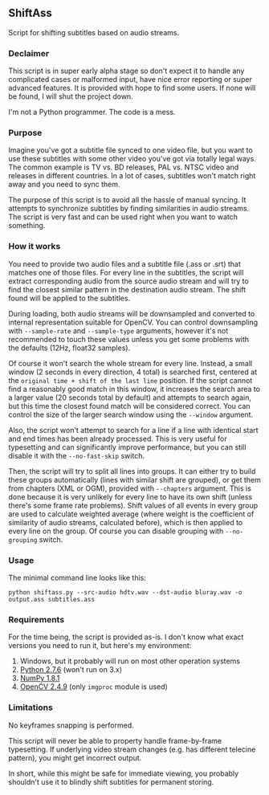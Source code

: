 ## ShiftAss ##
Script for shifting subtitles based on audio streams.

### Declaimer ###
This script is in super early alpha stage so don't expect it to handle any complicated cases or malformed input, have nice error reporting or super advanced features. It is provided with hope to find some users. If none will be found, I will shut the project down.

I'm not a Python programmer. The code is a mess.

### Purpose
Imagine you've got a subtitle file synced to one video file, but you want to use these subtitles with some other video you've got via totally legal ways. The common example is TV vs. BD releases, PAL vs. NTSC video and releases in different countries. In a lot of cases, subtitles won't match right away and you need to sync them.

The purpose of this script is to avoid all the hassle of manual syncing. It attempts to synchronize subtitles by finding similarities in audio streams. The script is very fast and can be used right when you want to watch something.

### How it works
You need to provide two audio files and a subtitle file (.ass or .srt) that matches one of those files. For every line in the subtitles, the script will extract corresponding audio from the source audio stream and will try to find the closest similar pattern in the destination audio stream. The shift found will be applied to the subtitles.

During loading, both audio streams will be downsampled and converted to internal representation suitable for OpenCV. You can control downsampling with `--sample-rate` and `--sample-type` arguments, however it's not recommended to touch these values unless you get some problems with the defaults (12Hz, float32 samples).

Of course it won't search the whole stream for every line. Instead, a small window (2 seconds in every direction, 4 total) is searched first, centered at the `original time + shift of the last line` position. If the script cannot find a reasonably good match in this window, it increases the search area to a larger value (20 seconds total by default) and attempts to search again, but this time the closest found match will be considered correct. You can control the size of the larger search window using the `--window` argument.

Also, the script won't attempt to search for a line if a line with identical start and end times has been already processed. This is very useful for typesetting and can significantly improve performance, but you can still disable it with the `--no-fast-skip` switch.

Then, the script will try to split all lines into groups. It can either try to build these groups automatically (lines with similar shift are grouped), or get them from chapters (XML or OGM), provided with `--chapters` argument. This is done because it is very unlikely for every line to have its own shift (unless there's some frame rate problems). Shift values of all events in every group are used to calculate weighted average (where weight is the coefficient of similarity of audio streams, calculated before), which is then applied to every line on the group. Of course you can disable grouping with `--no-grouping` switch.

### Usage
The minimal command line looks like this:
```
python shiftass.py --src-audio hdtv.wav --dst-audio bluray.wav -o output.ass subtitles.ass
```

### Requirements
For the time being, the script is provided as-is. I don't know what exact versions you need to run it, but here's my environment:

1. Windows, but it probably will run on most other operation systems
2. [Python 2.7.6][1] (won't run on 3.x)
4. [NumPy 1.8.1][2]
5. [OpenCV 2.4.9][3] (only `imgproc` module is used)


### Limitations
No keyframes snapping is performed. 

This script will never be able to property handle frame-by-frame typesetting. If underlying video stream changes (e.g. has different telecine pattern), you might get incorrect output.

In short, while this might be safe for immediate viewing, you probably shouldn't use it to blindly shift subtitles for permanent storing.


  [1]: https://www.python.org/download/releases/2.7.6/
  [2]: http://www.numpy.org/
  [3]: http://opencv.org/